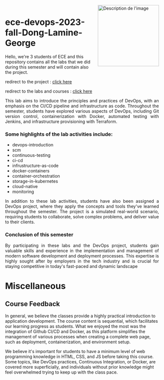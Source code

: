 ﻿<img src="https://i.ibb.co/W5WsGgQ/ECE-LOGO-2021-web.png" alt="Description de l'image" style="width:200px; float:right; margin-left:15px;">

# ece-devops-2023-fall-Dong-Lamine-George

Hello, we're 3 students of ECE and this repository contains all the labs that we did during this semester and will contain also the project.

redirect to the project : [click here](https://github.com/LYZER03/ece-devops-2023-fall-Dong-Lamine-George/tree/main/project)

redirect to the labs and courses : [click here](https://github.com/adaltas/ece-devops-2023-fall)

<div style="text-align: justify"> 
This lab aims to introduce the principles and practices of DevOps, with an emphasis on the CI/CD pipeline and infrastructure as code. Throughout the semester, students have explored various aspects of DevOps, including Git version control, containerization with Docker, automated testing with Jenkins, and infrastructure provisioning with Terraform.
</div>

### Some highlights of the lab activities include:

- devops-introduction
- scm
- continuous-testing
- ci-cd
- infrustructure-as-code
- docker-containers
- container-orchestration
- storage-in-kubernetes
- cloud-native
- monitoring

<div style="text-align: justify"> 
In addition to these lab activities, students have also been assigned a DevOps project, where they apply the concepts and tools they've learned throughout the semester. The project is a simulated real-world scenario, requiring students to collaborate, solve complex problems, and deliver value to their clients.
</div>

### Conclusion of this semester

<div style="text-align: justify"> 
By participating in these labs and the DevOps project, students gain valuable skills and experience in the implementation and management of modern software development and deployment processes. This expertise is highly sought after by employers in the tech industry and is crucial for staying competitive in today's fast-paced and dynamic landscape
</div>

# Miscellaneous

## Course Feedback

In general, we believe the classes provide a highly practical introduction to application development. The course content is sequential, which facilitates our learning progress as students. What we enjoyed the most was the integration of Github CI/CD and Docker, as this platform simplifies the management of various processes when creating a complete web page, such as deployment, containerization, and environment setup.

We believe it's important for students to have a minimum level of web programming knowledge in HTML, CSS, and JS before taking this course. Some topics, like DevOps practices, Continuous Integration, or Docker, are covered more superficially, and individuals without prior knowledge might feel overwhelmed trying to keep up with the class pace.

